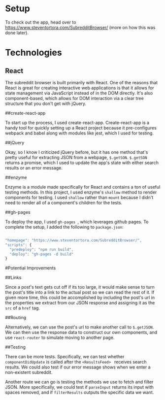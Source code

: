 # Setup

To check out the app, head over to https://www.steventortora.com/SubredditBrowser/ (more on how this was done later).

# Technologies

## React

The subreddit browser is built primarily with React. One of the reasons that React is great for creating interactive web applications is that it allows for state management via JavaScript instead of in the DOM directly. It's also component-based, which allows for DOM interaction via a clear tree structure that you don't get with jQuery.

##create-react-app

To start up the process, I used create-react-app. Create-react-app is a handy tool for quickly setting up a React project because it pre-configures webpack and babel along with modules like jest, which I used for testing.

##jQuery

Okay, so I know I criticized jQuery before, but it has one method that's pretty useful for extracting JSON from a webpage, `$.getSON`. `$.getSON` returns a promise, which I used to update the app's state with either search results or an error message.

##enzyme

Enzyme is a module made specifically for React and contains a ton of useful testing methods. In this project, I used enzyme's `shallow` method to render components for testing. I used `shallow` rather than `mount` because I didn't need to render all of a component's children for the tests.

##gh-pages

To deploy the app, I used `gh-pages `, which leverages github pages. To complete the setup, I added the following to `package.json`:

``` javascript

"homepage": "https://www.steventortora.com/SubredditBrowser/",
"scripts": {
  "predeploy": "npm run build",
  "deploy": "gh-pages -d build"
}

```

#Potential Improvements

##Links

Since a post's text gets cut off if its too large, it would make sense to turn the post's title into a link to the actual post so we can read the rest of it. If given more time, this could be accomplished by including the post's url in the properties we extract from our JSON response and assigning it as the `src` of a `href` tag.  

##Routing

Alternatively, we can use the post's url to make another call to `$.getJSON`. We can then use the response data to construct our own components, and use `react-router` to simulate moving to another page.  

##Testing

There can be more tests. Specifically, we can test whether `componentDidUpdate` is called after the `<ResultsFeed> ` receives search results. We could also test if our error message shows when we enter a non-existent subreddit.   

Another route we can go is testing the methods we use to fetch and filter JSON. More specifically, we could test if `parseInput` returns its input with spaces removed, and if `filterResults` outputs the specific data we want.
